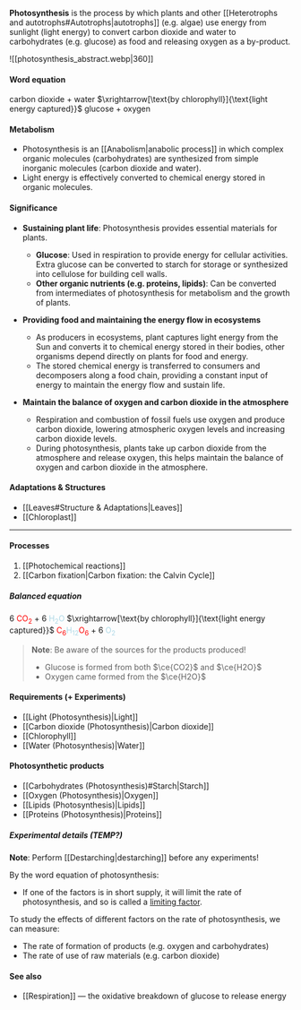 **Photosynthesis** is the process by which plants and other [[Heterotrophs and autotrophs#Autotrophs|autotrophs]] (e.g. algae) use energy from sunlight (light energy) to convert carbon dioxide and water to carbohydrates (e.g. glucose) as food and releasing oxygen as a by-product.

![[photosynthesis_abstract.webp|360]]

#### Word equation
carbon dioxide + water  $\xrightarrow[\text{by chlorophyll}]{\text{light energy captured}}$  glucose + oxygen

#### Metabolism
- Photosynthesis is an [[Anabolism|anabolic process]] in which complex organic molecules (carbohydrates) are synthesized from simple inorganic molecules (carbon dioxide and water).
- Light energy is effectively converted to chemical energy stored in organic molecules.

#### Significance
- **Sustaining plant life**: Photosynthesis provides essential materials for plants.
	- **Glucose**: Used in respiration to provide energy for cellular activities. Extra glucose can be converted to starch for storage or synthesized into cellulose for building cell walls.
	- **Other organic nutrients (e.g. proteins, lipids)**: Can be converted from intermediates of photosynthesis for metabolism and the growth of plants.

- **Providing food and maintaining the energy flow in ecosystems**
	- As producers in ecosystems, plant captures light energy from the Sun and converts it to chemical energy stored in their bodies, other organisms depend directly on plants for food and energy.
	- The stored chemical energy is transferred to consumers and decomposers along a food chain, providing a constant input of energy to maintain the energy flow and sustain life.

- **Maintain the balance of oxygen and carbon dioxide in the atmosphere**
	- Respiration and combustion of fossil fuels use oxygen and produce carbon dioxide, lowering atmospheric oxygen levels and increasing carbon dioxide levels.
	- During photosynthesis, plants take up carbon dioxide from the atmosphere and release oxygen, this helps maintain the balance of oxygen and carbon dioxide in the atmosphere.

#### Adaptations & Structures
- [[Leaves#Structure & Adaptations|Leaves]]
- [[Chloroplast]]


<hr>

#### Processes
1. [[Photochemical reactions]]
2. [[Carbon fixation|Carbon fixation: the Calvin Cycle]]

##### Balanced equation
6 <span style="color:red">CO<sub>2</sub></span> + 6 <span style="color:lightblue">H<sub>2</sub>O</span>  $\xrightarrow[\text{by chlorophyll}]{\text{light energy captured}}$  <span style="color:red">C<sub>6</sub></span><span style="color:lightblue">H<sub>12</sub></span><span style="color:red">O<sub>6</sub></span> + 6 <span style="color:lightblue">O<sub>2</sub></span>

> **Note**:
 > Be aware of the sources for the products produced!
 > - Glucose is formed from both $\ce{CO2}$ and $\ce{H2O}$
 > - Oxygen came formed from the $\ce{H2O}$

#### Requirements (+ Experiments)
- [[Light (Photosynthesis)|Light]]
- [[Carbon dioxide (Photosynthesis)|Carbon dioxide]]
- [[Chlorophyll]]
- [[Water (Photosynthesis)|Water]]

#### Photosynthetic products
- [[Carbohydrates (Photosynthesis)#Starch|Starch]]
- [[Oxygen (Photosynthesis)|Oxygen]]
- [[Lipids (Photosynthesis)|Lipids]]
- [[Proteins (Photosynthesis)|Proteins]]

##### Experimental details (TEMP?)
**Note**: Perform [[Destarching|destarching]] before any experiments!

By the word equation of photosynthesis:
- If one of the factors is in short supply, it will limit the rate of photosynthesis, and so is called a <u>limiting factor</u>.

To study the effects of different factors on the rate of photosynthesis, we can measure:
- The rate of formation of products (e.g. oxygen and carbohydrates)
- The rate of use of raw materials (e.g. carbon dioxide)

#### See also
- [[Respiration]] — the oxidative breakdown of glucose to release energy
